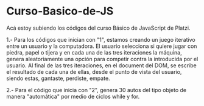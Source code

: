 # Curso-Basico-de-JS
Acá estoy subiendo los códigos del curso Básico de JavaScript de Platzi.

1.- Para los códigos que inician con "1", estamos creando un juego iterativo entre un usuario y la computadora. El usuario selecciona si quiere jugar con piedra, papel o tijera y en cada una de las tres iteraciones la máquina, genera aleatoriamente una opción para competir contra la introducida por el usuario. Al final de las tres iteraciones, en el document del DOM, se escribe el resultado de cada una de ellas, desde el punto de vista del usuario, siendo estas, gantaste, perdiste, empate. 

2.- Para el código que inicia con "2", genera 30 autos del tipo objeto de manera "automática" por medio de ciclos while y for.

